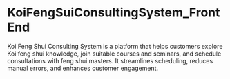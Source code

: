 # KoiFengSuiConsultingSystem_FrontEnd
 Koi Feng Shui Consulting System is a platform that helps customers explore Koi feng shui knowledge, join suitable courses and seminars, and schedule consultations with feng shui masters. It streamlines scheduling, reduces manual errors, and enhances customer engagement.
